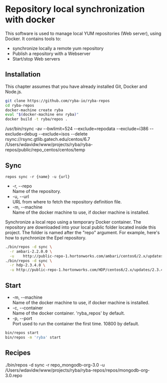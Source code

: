 
# Repository local synchronization with docker

This software is used to manage local YUM repositories (Web server), using
Docker. It contains tools to:   

*   synchronize locally a remote yum repository
*   Publish a repository with a Webserver
*   Start/stop Web servers

## Installation

This chapter assumes that you have already installed Git, Docker and Node.js.

```bash
git clone https://github.com/ryba-io/ryba-repos
cd ryba-repos
docker-machine create ryba
eval "$(docker-machine env ryba)"
docker build -t ryba/repos .
```


/usr/bin/rsync -av --bwlimit=524 --exclude=repodata --exclude=i386 --exclude=debug --exclude=isos --delete rsync://rsync.gtlib.gatech.edu/centos/6.7 /Users/wdavidw/www/projects/ryba/ryba-repos/public/repo_centos/centos/temp

## Sync

`repos sync -r {name} -u {url}`

*   -r, --repo   
    Name of the repository.   
*   -u, --url   
    URL from where to fetch the repository definition file.   
*   -m, --machine   
    Name of the docker machine to use, if docker machine is installed.

Synchronize a local repo using a temporary Docker container. The repository are
downloaded into your local public folder located inside this project. The
folder is named after the "repo" argument. For example, here's how to
synchronize the Epel repository.

```bash
./bin/repos -d sync \
  -r ambari-2.2.0.0 \
  -u  	http://public-repo-1.hortonworks.com/ambari/centos6/2.x/updates/2.2.0.0/ambari.repo
./bin/repos -d sync \
  -r hdp-2.3.4.0 \
  -u http://public-repo-1.hortonworks.com/HDP/centos6/2.x/updates/2.3.4.0/hdp.repo
```

## Start

*   -m, --machine   
    Name of the docker machine to use, if docker machine is installed.
*   -c, --container   
    Name of the docker container. 'ryba_repos' by default.
*   -p, --port   
    Port used to run the container the first time. 10800 by default.


```bash
bin/repos start
bin/repos -m 'ryba' start
```


## Recipes

./bin/repos -d sync -r repo_mongodb-org-3.0 -u /Users/wdavidw/www/projects/ryba/ryba-repos/repos/mongodb-org-3.0.repo
